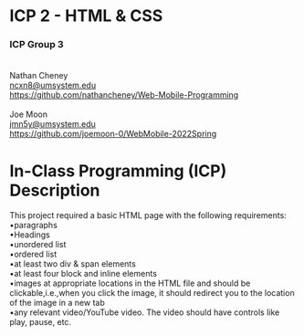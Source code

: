 # ICP 2 - HTML & CSS
### ICP Group 3<br><br>
Nathan Cheney<br>
ncxn8@umsystem.edu<br>
https://github.com/nathancheney/Web-Mobile-Programming<br>
<br>
Joe Moon<br>
jmn5y@umsystem.edu<br>
https://github.com/joemoon-0/WebMobile-2022Spring<br>
# In-Class Programming (ICP) Description
This project required a basic HTML page with the following requirements:<br>
•paragraphs<br>
•Headings<br>
•unordered list<br>
•ordered list<br>
•at least two div & span elements<br>
•at least four block and inline elements<br>
•images at appropriate locations in the HTML file and should be clickable,i.e.,when you click the image, it should redirect you to the location of the image in a new tab<br>
•any relevant video/YouTube video. The video should have controls like play, pause, etc.<br>
